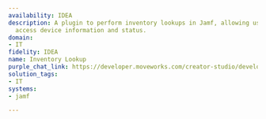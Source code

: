 ```yaml
---
availability: IDEA
description: A plugin to perform inventory lookups in Jamf, allowing users to quickly
  access device information and status.
domain:
- IT
fidelity: IDEA
name: Inventory Lookup
purple_chat_link: https://developer.moveworks.com/creator-studio/developer-tools/purple-chat/?conversation=%7B%22startTimestamp%22%3A%2211%3A43%2BAM%22%2C%22messages%22%3A%5B%7B%22parts%22%3A%5B%7B%22richText%22%3A%22I+need+to+check+the+status+of+a+MacBook+assigned+to+John+Doe.%22%7D%5D%2C%22role%22%3A%22user%22%7D%2C%7B%22parts%22%3A%5B%7B%22reasoningSteps%22%3A%5B%7B%22richText%22%3A%22Searching+for+user+%27John+Doe%27+in+the+directory...%22%2C%22status%22%3A%22pending%22%7D%2C%7B%22richText%22%3A%22Found+user+%27John+Doe%27.%22%2C%22status%22%3A%22success%22%7D%2C%7B%22richText%22%3A%22Searching+for+devices+assigned+to+%27John+Doe%27+in+Jamf...%22%2C%22status%22%3A%22pending%22%7D%2C%7B%22richText%22%3A%22Found+2+devices.%22%2C%22status%22%3A%22success%22%7D%5D%7D%2C%7B%22richText%22%3A%22%3Cp%3EI+found+two+devices+assigned+to+%3Cb%3EJohn+Doe%3C%2Fb%3E.+Which+one+would+you+like+to+see%3F%3C%2Fp%3E%22%7D%2C%7B%22citations%22%3A%5B%7B%22citationTitle%22%3A%22MacBook+Pro+%28XYZ123%29%22%2C%22connectorName%22%3A%22jamf%22%7D%2C%7B%22citationTitle%22%3A%22MacBook+Air+%28ABC789%29%22%2C%22connectorName%22%3A%22jamf%22%7D%5D%7D%5D%2C%22role%22%3A%22assistant%22%7D%2C%7B%22parts%22%3A%5B%7B%22richText%22%3A%22The+second+one%2C+MacBook+Air.%22%7D%5D%2C%22role%22%3A%22user%22%7D%2C%7B%22parts%22%3A%5B%7B%22reasoningSteps%22%3A%5B%7B%22richText%22%3A%22Fetching+details+for+MacBook+Air+%28ABC789%29+from+Jamf...%22%2C%22status%22%3A%22pending%22%7D%2C%7B%22richText%22%3A%22Successfully+fetched+device+details.%22%2C%22status%22%3A%22success%22%7D%5D%7D%2C%7B%22richText%22%3A%22%3Cp%3EHere+is+the+detailed+status+for+the+MacBook+Air%3A%3C%2Fp%3E%22%7D%2C%7B%22richText%22%3A%22%3Cul%3E%3Cli%3E%3Cb%3EStatus%3A%3C%2Fb%3E+In+repair%3C%2Fli%3E%3Cli%3E%3Cb%3ELast+Check-In%3A%3C%2Fb%3E+5+days+ago%3C%2Fli%3E%3Cli%3E%3Cb%3EAssigned+To%3A%3C%2Fb%3E+John+Doe%3C%2Fli%3E%3Cli%3E%3Cb%3ELocation%3A%3C%2Fb%3E+Tech+Support+Office%3C%2Fli%3E%3C%2Ful%3E%22%7D%2C%7B%22citations%22%3A%5B%7B%22citationTitle%22%3A%22MacBook+Air+%28ABC789%29%22%2C%22connectorName%22%3A%22jamf%22%7D%5D%7D%5D%2C%22role%22%3A%22assistant%22%7D%5D%7D
solution_tags:
- IT
systems:
- jamf

---
```


